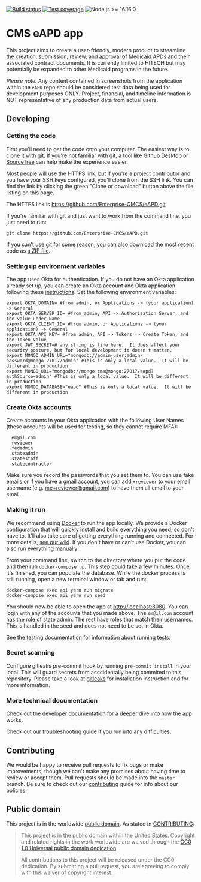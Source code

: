 [![Build status](https://img.shields.io/circleci/project/github/Enterprise-CMCS/eAPD.svg)](https://circleci.com/gh/Enterprise-CMCS/workflows/eAPD)
[![Test coverage](https://img.shields.io/codecov/c/github/Enterprise-CMCS/eAPD.svg)](https://codecov.io/gh/Enterprise-CMCS/eAPD)
![Node.js >= 16.16.0](https://img.shields.io/badge/node-%3E%3D%2016.16.0-brightgreen.svg)

# CMS eAPD app

This project aims to create a user-friendly, modern product to streamline the
creation, submission, review, and approval of Medicaid APDs and their associated
contract documents. It is currently limited to HITECH but may potentially be
expanded to other Medicaid programs in the future.

_Please note:_ Any content contained in screenshots from the application within
the `eAPD` repo should be considered test data being used for development
purposes ONLY. Project, financial, and timeline information is NOT
representative of any production data from actual users.

## Developing

### Getting the code

First you'll need to get the code onto your computer. The easiest way is to
clone it with git. If you're not familiar with git, a tool like
[Github Desktop](https://desktop.github.com/) or
[SourceTree](https://www.sourcetreeapp.com/) can help make the experience
easier.

Most people will use the HTTPS link, but if you're a project contributor and you
have your SSH keys configured, you'll clone from the SSH link. You can find the
link by clicking the green "Clone or download" button above the file listing on
this page.

The HTTPS link is https://github.com/Enterprise-CMCS/eAPD.git

If you're familiar with git and just want to work from the command line, you
just need to run:

```shell
git clone https://github.com/Enterprise-CMCS/eAPD.git
```

If you can't use git for some reason, you can also download the most recent code
as
[a ZIP file](https://github.com/Enterprise-CMCS/eAPD/archive/refs/heads/main.zip).

### Setting up environment variables

The app uses Okta for authentication. If you do not have an Okta application
already set up, you can create an Okta account and Okta application following
these
[instructions](https://developer.okta.com/docs/guides/sign-into-spa/react/main/).
Set the following environment variables:

```shell
export OKTA_DOMAIN= #from admin, or Applications -> (your application) -> General
export OKTA_SERVER_ID= #from admin, API -> Authorization Server, and the value under Name
export OKTA_CLIENT_ID= #from admin, or Applications -> (your application) -> General
export OKTA_API_KEY= #from admin, API -> Tokens -> Create Token, and the Token Value
export JWT_SECRET=# any string is fine here.  It does affect your security posture, but for local development it doesn't matter.
export MONGO_ADMIN_URL="mongodb://admin-user:admin-password@mongo:27017/admin" #This is only a local value.  It will be different in production
export MONGO_URL="mongodb://mongo:cms@mongo:27017/eapd?authSource=admin" #This is only a local value.  It will be different in production
export MONGO_DATABASE="eapd" #This is only a local value.  It will be different in production
```

### Create Okta accounts

Create accounts in your Okta application with the following User Names (these
accounts will be used for testing, so they cannot require MFA):

```shell
  em@il.com
  reviewer
  fedadmin
  stateadmin
  statestaff
  statecontractor
```

Make sure you record the passwords that you set them to. You can use fake emails
or if you have a gmail account, you can add `+reviewer` to your email username
(e.g. me+reviewer@gmail.com) to have them all email to your email.

### Making it run

We recommend using [Docker](https://www.docker.com) to run the app locally. We
provide a Docker configuration that will quickly install and build everything
you need, so don't have to. It'll also take care of getting everything running
and connected. For more details,
[see our wiki](https://github.com/Enterprise-CMCS/eAPD/wiki/Development-Environment#docker).
If you don't have or can't use Docker, you can also run everything
[manually](https://github.com/Enterprise-CMCS/eAPD/wiki/Development-Environment#manually).

From your command line, switch to the directory where you put the code and then
run `docker-compose up`. This step could take a few minutes. Once it's finished,
you can populate the database. While the docker process is still running, open a
new terminal window or tab and run:

```shell
docker-compose exec api yarn run migrate
docker-compose exec api yarn run seed
```

You should now be able to open the app at
[http://localhost:8080](http://localhost:8080). You can login with any of the
accounts that you made above. The `em@il.com` account has the role of state
admin. The rest have roles that match their usernames. This is handled in the
seed and does not need to be set in Okta.

See the
[testing documentation](https://github.com/Enterprise-CMCS/eAPD/wiki/Development-accessibility%2C-testing%2C-and-linting#testing)
for information about running tests.

### Secret scanning

Configure gitleaks pre-commit hook by running  `pre-commit install` in your local. This will guard secrets from acccidentally being commited to this repository. Please take a look at [gitleaks](https://github.com/zricethezav/gitleaks) for installation instruction and for more information.

### More technical documentation

Check out the
[developer documentation](https://github.com/Enterprise-CMCS/eAPD/wiki/Development-index)
for a deeper dive into how the app works.

Check out
[our troubleshooting guide](https://github.com/Enterprise-CMCS/eAPD/wiki/Troubleshooting-Development-Environment)
if you run into any difficulties.

## Contributing

We would be happy to receive pull requests to fix bugs or make improvements,
though we can't make any promises about having time to review or accept them.
Pull requests should be made into the `master` branch. Be sure to check out our
[contributing](CONTRIBUTING.md) guide for info about our policies.

## Public domain

This project is in the worldwide [public domain](LICENSE.md). As stated in
[CONTRIBUTING](CONTRIBUTING.md):

> This project is in the public domain within the United States. Copyright and
> related rights in the work worldwide are waived through the
> [CC0 1.0 Universal public domain dedication](https://creativecommons.org/publicdomain/zero/1.0/).
>
> All contributions to this project will be released under the CC0 dedication.
> By submitting a pull request, you are agreeing to comply with this waiver of
> copyright interest.
